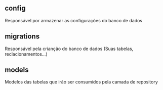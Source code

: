 ## config

Responsável por armazenar as configurações do banco de dados

## migrations

Responsável pela crianção do banco de dados (Suas tabelas, reclacionamentos...)

## models

Modelos das tabelas que irão ser consumidos pela camada de repository